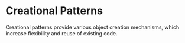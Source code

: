 # Creational Patterns

Creational patterns provide various object creation mechanisms, which increase flexibility and reuse of existing code.

